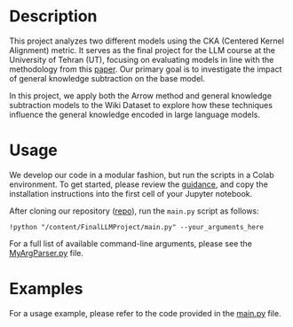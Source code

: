 # Description
This project analyzes two different models using the CKA (Centered Kernel Alignment) metric. It serves as the final project for the LLM
course at the University of Tehran (UT), focusing on evaluating models in line with the methodology
from this [paper](https://arxiv.org/abs/2505.10939). Our primary goal is to investigate the impact of general knowledge subtraction on 
the base model.

In this project, we apply both the Arrow method and general knowledge subtraction models to the Wiki Dataset 
to explore how these techniques influence the general knowledge encoded in large language models.
# Usage
We develop our code in a modular fashion, but run the scripts in a Colab environment.
To get started, please review the [guidance](Guidance.text), and copy the installation instructions into the first cell of your Jupyter notebook.

After cloning our repository ([repo](https://github.com/PouyaGohari/FinalLLMProject.git)), run the `main.py` script as follows:

```
!python "/content/FinalLLMProject/main.py" --your_arguments_here
```
For a full list of available command-line arguments, please see the [MyArgParser.py](MyArgParser.py) file.

# Examples
For a usage example, please refer to the code provided in the [main.py](main.py) file.